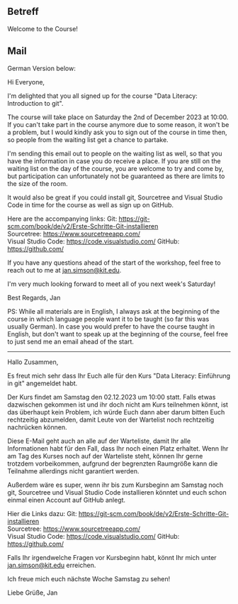 ## Betreff
Welcome to the Course!

## Mail
German Version below:

Hi Everyone,

I'm delighted that you all signed up for the course "Data Literacy: Introduction to git".

The course will take place on Saturday the 2nd of December 2023 at 10:00. If you can't take part in the course anymore due to some reason, it won't be a problem, but I would kindly ask you to sign out of the course in time then, so people from the waiting list get a chance to partake.

I'm sending this email out to people on the waiting list as well, so that you have the information in case you do receive a place. If you are still on the waiting list on the day of the course, you are welcome to try and come by, but participation can unfortunately not be guaranteed as there are limits to the size of the room.

It would also be great if you could install git, Sourcetree and Visual Studio Code in time for the course as well as sign up on GitHub.

Here are the accompanying links:
Git: https://git-scm.com/book/de/v2/Erste-Schritte-Git-installieren  
Sourcetree: https://www.sourcetreeapp.com/  
Visual Studio Code: https://code.visualstudio.com/
GitHub: https://github.com/

If you have any questions ahead of the start of the workshop, feel free to reach out to me at jan.simson@kit.edu.

I'm very much looking forward to meet all of you next week's Saturday!

Best Regards,
Jan

PS: While all materials are in English, I always ask at the beginning of the course in which language people want it to be taught (so far this was usually German). In case you would prefer to have the course taught in English, but don't want to speak up at the beginning of the course, feel free to just send me an email ahead of the start.

---

Hallo Zusammen,

Es freut mich sehr dass Ihr Euch alle für den Kurs "Data Literacy: Einführung in git" angemeldet habt.

Der Kurs findet am Samstag den 02.12.2023 um 10:00 statt. Falls etwas dazwischen gekommen ist und ihr doch nicht am Kurs teilnehmen könnt, ist das überhaupt kein Problem, ich würde Euch dann aber darum bitten Euch rechtzeitig abzumelden, damit Leute von der Wartelist noch rechtzeitig nachrücken können.

Diese E-Mail geht auch an alle auf der Warteliste, damit Ihr alle Informationen habt für den Fall, dass Ihr noch einen Platz erhaltet. Wenn Ihr am Tag des Kurses noch auf der Warteliste steht, können Ihr gerne trotzdem vorbeikommen, aufgrund der begrenzten Raumgröße kann die Teilnahme allerdings nicht garantiert werden.

Außerdem wäre es super, wenn ihr bis zum Kursbeginn am Samstag noch git, Sourcetree und Visual Studio Code installieren könntet und euch schon einmal einen Account auf GitHub anlegt.

Hier die Links dazu:
Git: https://git-scm.com/book/de/v2/Erste-Schritte-Git-installieren  
Sourcetree: https://www.sourcetreeapp.com/  
Visual Studio Code: https://code.visualstudio.com/
GitHub: https://github.com/

Falls Ihr irgendwelche Fragen vor Kursbeginn habt, könnt Ihr mich unter jan.simson@kit.edu erreichen.

Ich freue mich euch nächste Woche Samstag zu sehen!

Liebe Grüße,
Jan

